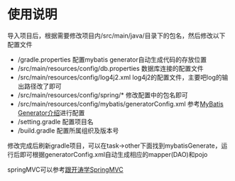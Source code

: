 # 使用说明
导入项目后，根据需要修改项目内/src/main/java/目录下的包名，然后修改以下配置文件
- /gradle.properties 配置mybatis generator自动生成代码的存放位置
- /src/main/resources/config/db.properties 数据库连接的配置文件
- /src/main/resources/config/log4j2.xml log4j2的配置文件，主要吧log的输出路径改了即可
- /src/main/resources/config/spring/* 修改配置中的包名即可
- /src/main/resources/config/mybatis/generatorConfig.xml 参考[MyBatis Generator介绍](http://generator.sturgeon.mopaas.com/index.html)进行配置
- /setting.gradle 配置项目名
- /build.gradle 配置所属组织及版本号

修改完成后刷新gradle项目，可以在task->other下面找到mybatisGenerate，运行后即可根据generatorConfig.xml自动生成相应的mapper(DAO)和pojo

springMVC可以参考[跟开涛学SpringMVC](http://jinnianshilongnian.iteye.com/blog/1752171)